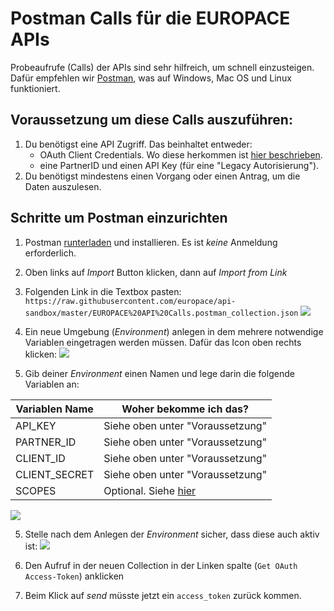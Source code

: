 # Postman Calls für die EUROPACE APIs

Probeaufrufe (Calls) der APIs sind sehr hilfreich, um schnell einzusteigen. Dafür empfehlen wir [Postman](https://www.getpostman.com/), was auf Windows, Mac OS und Linux funktioniert.

## Voraussetzung um diese Calls auszuführen:

1. Du benötigst eine API Zugriff. Das beinhaltet entweder:
   * OAuth Client Credentials. Wo diese herkommen ist [hier beschrieben](https://docs.api.europace.de/baufinanzierung/authentifizierung/#wie-bekomme-ich-einen-client-registriert).
   * eine PartnerID und einen API Key (für eine "Legacy Autorisierung").
2. Du benötigst mindestens einen Vorgang oder einen Antrag, um die Daten auszulesen.

## Schritte um Postman einzurichten

1. Postman [runterladen](https://www.getpostman.com/) und installieren. Es ist *keine* Anmeldung erforderlich.
2. Oben links auf _Import_ Button klicken, dann auf _Import from Link_

3. Folgenden Link in die Textbox pasten: `https://raw.githubusercontent.com/europace/api-sandbox/master/EUROPACE%20API%20Calls.postman_collection.json`
![](https://raw.githubusercontent.com/europace/api-schnellstart/master/screen1.png)

4. Ein neue Umgebung (_Environment_) anlegen in dem mehrere notwendige Variablen eingetragen werden müssen. Dafür das Icon oben rechts klicken:
![](https://raw.githubusercontent.com/europace/api-schnellstart/master/screen3.png)
5. Gib deiner _Environment_ einen Namen und lege darin die folgende Variablen an:

| Variablen Name | Woher bekomme ich das? |
| -------------- | ---------------------- |
| API_KEY        | Siehe oben unter "Voraussetzung" |
| PARTNER_ID     | Siehe oben unter "Voraussetzung" |
| CLIENT_ID      | Siehe oben unter "Voraussetzung" |
| CLIENT_SECRET  | Siehe oben unter "Voraussetzung" |
| SCOPES         | Optional. Siehe [hier](https://github.com/europace/authorization-api/blob/master/docs/scopes.md) |

![](https://raw.githubusercontent.com/europace/api-schnellstart/master/screen4.png)

5. Stelle nach dem Anlegen der _Environment_ sicher, dass diese auch aktiv ist:
![](https://raw.githubusercontent.com/europace/api-schnellstart/master/screen5.png)

6. Den Aufruf in der neuen Collection in der Linken spalte (`Get OAuth Access-Token`) anklicken

7. Beim Klick auf _send_ müsste jetzt ein `access_token` zurück kommen.
